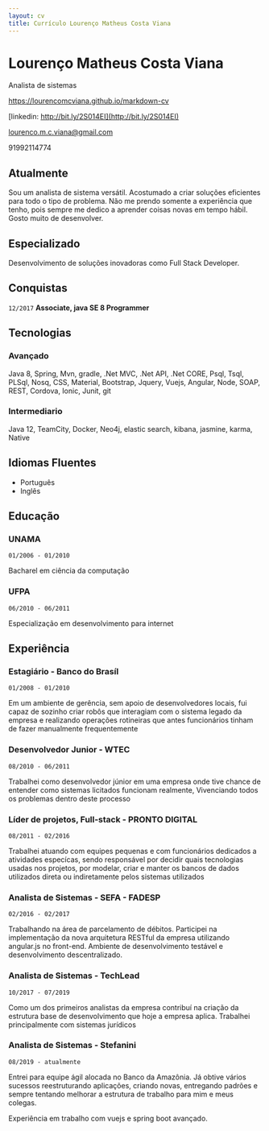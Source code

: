 ```yaml
---
layout: cv
title: Currículo Lourenço Matheus Costa Viana
---
```

# Lourenço Matheus Costa Viana

Analista de sistemas

https://lourencomcviana.github.io/markdown-cv

[linkedin: http://bit.ly/2S014EI](http://bit.ly/2S014EI)

[lourenco.m.c.viana@gmail.com](lourenco.m.c.viana@gmail.com)

91992114774

## Atualmente

Sou um analista de sistema versátil. Acostumado a criar
soluções eficientes para todo o tipo de problema. Não me
prendo somente a experiência que tenho, pois sempre me
dedico a aprender coisas novas em tempo hábil. Gosto muito de
desenvolver.

## Especializado

Desenvolvimento de soluções inovadoras como Full Stack Developer.

## Conquistas
`12/2017`
__Associate, java SE 8 Programmer__

## Tecnologias
### Avançado
Java 8, Spring, Mvn, gradle, .Net MVC, .Net API, .Net CORE, Psql, Tsql, PLSql, Nosq, CSS, Material, Bootstrap, Jquery, Vuejs, Angular, Node, SOAP, REST, Cordova, Ionic, Junit,  git

### Intermediario
Java 12, TeamCity, Docker, Neo4j, elastic search, kibana, jasmine, karma, Native

## Idiomas Fluentes
 - Português
 - Inglês 

## Educação
### UNAMA
`01/2006 - 01/2010`

 Bacharel em ciência da computação

### UFPA
`06/2010 - 06/2011`

Especialização em desenvolvimento para internet

## Experiência
### Estagiário - Banco do Brasíl 
`01/2008 - 01/2010`

Em um ambiente de gerência, sem apoio de
desenvolvedores locais, fui capaz de sozinho criar robôs que
interagiam com o sistema legado da empresa e realizando
operações rotineiras que antes funcionários tinham de fazer
manualmente frequentemente

### Desenvolvedor Junior - WTEC
`08/2010 - 06/2011`

Trabalhei como desenvolvedor júnior em
uma empresa onde tive chance de entender como sistemas
licitados funcionam realmente, Vivenciando todos os
problemas dentro deste processo

### Líder de projetos, Full-stack - PRONTO DIGITAL
`08/2011 - 02/2016`

Trabalhei atuando com equipes pequenas
e com funcionários dedicados a atividades especícas, sendo
responsável por decidir quais tecnologias usadas nos projetos,
por modelar, criar e manter os bancos de dados utilizados
direta ou indiretamente pelos sistemas utilizados

### Analista de Sistemas - SEFA - FADESP
`02/2016 - 02/2017`

Trabalhando na área de parcelamento de
débitos. Participei na implementação da nova arquitetura
RESTful da empresa utilizando angular.js no front-end.
Ambiente de desenvolvimento testável e desenvolvimento
descentralizado.

### Analista de Sistemas - TechLead
`10/2017 - 07/2019`

Como um dos primeiros analistas da
empresa contribuí na criação da estrutura base de
desenvolvimento que hoje a empresa aplica. Trabalhei
principalmente com sistemas jurídicos

### Analista de Sistemas - Stefanini
`08/2019 - atualmente`

Entrei para equipe ágil alocada no Banco da Amazônia. Já obtive vários sucessos reestruturando aplicações, criando novas, entregando padrões e sempre tentando melhorar a estrutura de trabalho para mim e meus colegas.

Experiência em trabalho com vuejs e spring boot avançado.

<!-- ### Footer 

Ultima atualização: 2020-06-30 -->


